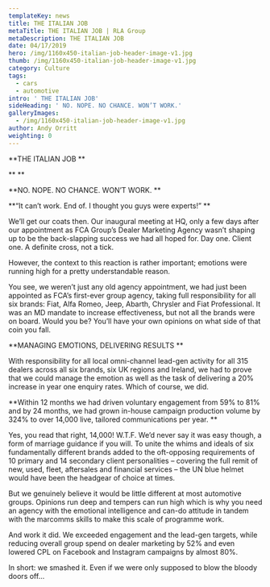```yaml
---
templateKey: news
title: THE ITALIAN JOB
metaTitle: THE ITALIAN JOB | RLA Group
metaDescription: THE ITALIAN JOB
date: 04/17/2019
hero: /img/1160x450-italian-job-header-image-v1.jpg
thumb: /img/1160x450-italian-job-header-image-v1.jpg
category: Culture
tags:
  - cars
  - automotive
intro: ' THE ITALIAN JOB'
sideHeading: ' NO. NOPE. NO CHANCE. WON’T WORK.'
galleryImages:
  - /img/1160x450-italian-job-header-image-v1.jpg
author: Andy Orritt
weighting: 0
---
```

**THE ITALIAN JOB**

****

**NO. NOPE. NO CHANCE. WON’T WORK.**



**“It can’t work. End of. I thought you guys were experts!”**



We’ll get our coats then. Our inaugural meeting at HQ, only a few days after our appointment as FCA Group’s Dealer Marketing Agency wasn’t shaping up to be the back-slapping success we had all hoped for. Day one. Client one. A definite cross, not a tick.



However, the context to this reaction is rather important; emotions were running high for a pretty understandable reason.



You see, we weren’t just any old agency appointment, we had just been appointed as FCA’s first-ever group agency, taking full responsibility for all six brands: Fiat, Alfa Romeo, Jeep, Abarth, Chrysler and Fiat Professional. It was an MD mandate to increase effectiveness, but not all the brands were on board. Would you be? You’ll have your own opinions on what side of that coin you fall.



**MANAGING EMOTIONS, DELIVERING RESULTS**

With responsibility for all local omni-channel lead-gen activity for all 315 dealers across all six brands, six UK regions and Ireland, we had to prove that we could manage the emotion as well as the task of delivering a 20% increase in year one enquiry rates. Which of course, we did.



**Within 12 months we had driven voluntary engagement from 59% to 81% and by 24 months,  we had grown in-house campaign production volume by 324% to over 14,000 live, tailored communications per year. **



Yes, you read that right, 14,000! W.T.F. We’d never say it was easy though, a form of marriage guidance if you will. To unite the whims and ideals of six fundamentally different brands added to the oft-opposing requirements of 10 primary and 14 secondary client personalities – covering the full remit of new, used, fleet, aftersales and financial services – the UN blue helmet would have been the headgear of choice at times.



But we genuinely believe it would be little different at most automotive groups. Opinions run deep and tempers can run high which is why you need an agency with the emotional intelligence and can-do attitude in tandem with the marcomms skills to make this scale of programme work.



And work it did. We exceeded engagement and the  lead-gen targets, while reducing overall group spend on dealer marketing by 52% and even lowered CPL on Facebook and Instagram campaigns by almost 80%. 



In short: we smashed it. Even if we were only supposed to blow the bloody doors off...
